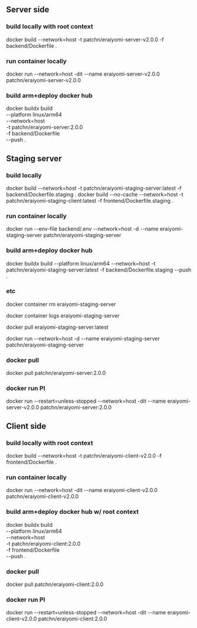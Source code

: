 
## Server side

### build locally with root context
docker build --network=host -t patchn/eraiyomi-server-v2.0.0 -f backend/Dockerfile .

### run container locally
docker run --network=host -dit --name eraiyomi-server-v2.0.0 patchn/eraiyomi-server-v2.0.0

### build arm+deploy docker hub
docker buildx build \
    --platform linux/arm64 \
    --network=host \
    -t patchn/eraiyomi-server:2.0.0 \
    -f backend/Dockerfile \
    --push .

## Staging server
### build locally
docker build --network=host -t patchn/eraiyomi-staging-server:latest -f backend/Dockerfile.staging .
docker build --no-cache --network=host -t patchn/eraiyomi-staging-client:latest -f frontend/Dockerfile.staging .

### run container locally

docker run --env-file backend/.env --network=host -d --name eraiyomi-staging-server patchn/eraiyomi-staging-server

### build arm+deploy docker hub
docker buildx build --platform linux/arm64 --network=host -t patchn/eraiyomi-staging-server:latest -f backend/Dockerfile.staging --push .

### etc
docker container rm eraiyomi-staging-server

docker container logs eraiyomi-staging-server

docker pull eraiyomi-staging-server:latest

docker run --network=host -d --name eraiyomi-staging-server patchn/eraiyomi-staging-server


### docker pull
docker pull patchn/eraiyomi-server:2.0.0

### docker run PI
docker run --restart=unless-stopped	--network=host -dit --name eraiyomi-server-v2.0.0 patchn/eraiyomi-server:2.0.0

## Client side

### build locally with root context
docker build --network=host -t patchn/eraiyomi-client-v2.0.0 -f frontend/Dockerfile .

### run container locally
docker run --network=host -dit --name eraiyomi-client-v2.0.0 patchn/eraiyomi-client-v2.0.0

### build arm+deploy docker hub w/ root context
docker buildx build \
    --platform linux/arm64 \
    --network=host \
    -t patchn/eraiyomi-client:2.0.0 \
    -f frontend/Dockerfile \
    --push .

### docker pull
docker pull patchn/eraiyomi-client:2.0.0

### docker run PI
docker run --restart=unless-stopped	--network=host -dit --name eraiyomi-client-v2.0.0 patchn/eraiyomi-client:2.0.0